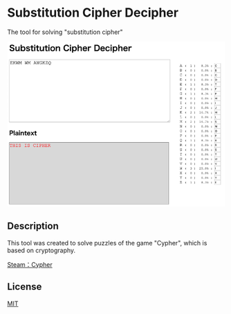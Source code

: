 Substitution Cipher Decipher
===

The tool for solving "substitution cipher"

![image01.png](https://raw.githubusercontent.com/7ew1r/substitution-cipher-decipher/images/image01.png)

## Description

This tool was created to solve puzzles of the game "Cypher", which is based on cryptography.

[Steam：Cypher](https://store.steampowered.com/app/746710/Cypher/)

## License

[MIT](http://b4b4r07.mit-license.org)